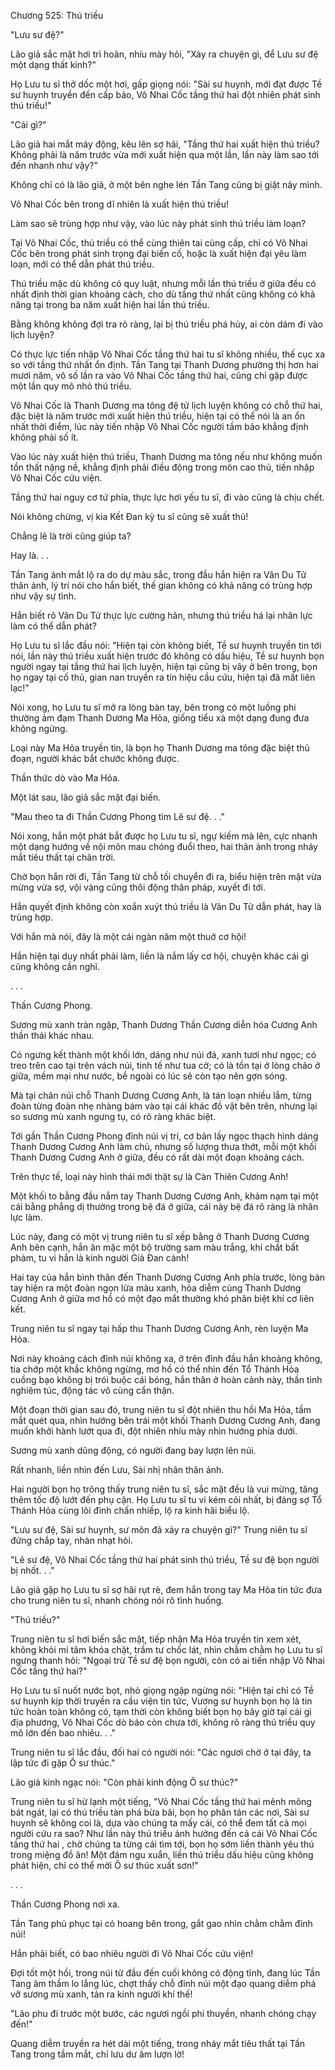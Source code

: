 




Chương 525: Thú triều


"Lưu sư đệ?"

Lão giả sắc mặt hơi trì hoãn, nhíu mày hỏi, "Xảy ra chuyện gì, để Lưu sư đệ một dạng thất kinh?"

Họ Lưu tu sĩ thở dốc một hơi, gấp giọng nói: "Sài sư huynh, mới đạt được Tề sư huynh truyền đến cấp báo, Vô Nhai Cốc tầng thứ hai đột nhiên phát sinh thú triều!"

"Cái gì?"

Lão giả hai mắt máy động, kêu lên sợ hãi, "Tầng thứ hai xuất hiện thú triều? Không phải là năm trước vừa mới xuất hiện qua một lần, lần này làm sao tới đến nhanh như vậy?"

Không chỉ có là lão giả, ở một bên nghe lén Tần Tang cũng bị giật nảy mình.

Vô Nhai Cốc bên trong dĩ nhiên là xuất hiện thú triều!

Làm sao sẽ trùng hợp như vậy, vào lúc này phát sinh thú triều làm loạn?

Tại Vô Nhai Cốc, thú triều có thể cùng thiên tai cùng cấp, chỉ có Vô Nhai Cốc bên trong phát sinh trọng đại biến cố, hoặc là xuất hiện đại yêu làm loạn, mới có thể dẫn phát thú triều.

Thú triều mặc dù không có quy luật, nhưng mỗi lần thú triều ở giữa đều có nhất định thời gian khoảng cách, cho dù tầng thứ nhất cũng không có khả năng tại trong ba năm xuất hiện hai lần thú triều.

Bằng không không đợi tra rõ ràng, lại bị thú triều phá hủy, ai còn dám đi vào lịch luyện?

Có thực lực tiến nhập Vô Nhai Cốc tầng thứ hai tu sĩ không nhiều, thế cục xa so với tầng thứ nhất ổn định. Tần Tang tại Thanh Dương phường thị hơn hai mươi năm, vô số lần ra vào Vô Nhai Cốc tầng thứ hai, cũng chỉ gặp được một lần quy mô nhỏ thú triều.

Vô Nhai Cốc là Thanh Dương ma tông đệ tử lịch luyện không có chỗ thứ hai, đặc biệt là năm trước mới xuất hiện thú triều, hiện tại có thể nói là an ổn nhất thời điểm, lúc này tiến nhập Vô Nhai Cốc người tầm bảo khẳng định không phải số ít.

Vào lúc này xuất hiện thú triều, Thanh Dương ma tông nếu như không muốn tổn thất nặng nề, khẳng định phải điều động trong môn cao thủ, tiến nhập Vô Nhai Cốc cứu viện.

Tầng thứ hai nguy cơ tứ phía, thực lực hơi yếu tu sĩ, đi vào cũng là chịu chết.

Nói không chừng, vị kia Kết Đan kỳ tu sĩ cũng sẽ xuất thủ!

Chẳng lẽ là trời cũng giúp ta?

Hay là. . .

Tần Tang ánh mắt lộ ra do dự màu sắc, trong đầu hắn hiện ra Vân Du Tử thân ảnh, lý trí nói cho hắn biết, thế gian không có khả năng có trùng hợp như vậy sự tình.

Hắn biết rõ Vân Du Tử thực lực cường hãn, nhưng thú triều há lại nhân lực làm có thể dẫn phát?

Họ Lưu tu sĩ lắc đầu nói: "Hiện tại còn không biết, Tề sư huynh truyền tin tới nói, lần này thú triều xuất hiện trước đó không có dấu hiệu, Tề sư huynh bọn người ngay tại tầng thứ hai lịch luyện, hiện tại cũng bị vây ở bên trong, bọn họ ngay tại cố thủ, gian nan truyền ra tín hiệu cầu cứu, hiện tại đã mất liên lạc!"

Nói xong, họ Lưu tu sĩ mở ra lòng bàn tay, bên trong có một luồng phi thường ảm đạm Thanh Dương Ma Hỏa, giống tiểu xà một dạng đung đưa không ngừng.

Loại này Ma Hỏa truyền tin, là bọn họ Thanh Dương ma tông đặc biệt thủ đoạn, người khác bắt chước không được.

Thần thức dò vào Ma Hỏa.

Một lát sau, lão giả sắc mặt đại biến.

"Mau theo ta đi Thần Cương Phong tìm Lê sư đệ. . ."

Nói xong, hắn một phát bắt được họ Lưu tu sĩ, ngự kiếm mà lên, cực nhanh một dạng hướng về nội môn mau chóng đuổi theo, hai thân ảnh trong nháy mắt tiêu thất tại chân trời.

Chờ bọn hắn rời đi, Tần Tang từ chỗ tối chuyển đi ra, biểu hiện trên mặt vừa mừng vừa sợ, vội vàng cũng thôi động thân pháp, xuyết đi tới.

Hắn quyết định không còn xoắn xuýt thú triều là Vân Du Tử dẫn phát, hay là trùng hợp.

Với hắn mà nói, đây là một cái ngàn năm một thuở cơ hội!

Hắn hiện tại duy nhất phải làm, liền là nắm lấy cơ hội, chuyện khác cái gì cũng không cần nghĩ.

. . .

Thần Cương Phong.

Sương mù xanh tràn ngập, Thanh Dương Thần Cương diễn hóa Cương Anh thần thái khác nhau.

Có ngưng kết thành một khối lớn, dáng như núi đá, xanh tươi như ngọc; có treo trên cao tại trên vách núi, tinh tế như tua cờ; có là tồn tại ở lòng chảo ở giữa, mềm mại như nước, bề ngoài có lúc sẽ còn tạo nên gợn sóng.

Mà tại chân núi chỗ Thanh Dương Cương Anh, là tán loạn nhiều lắm, từng đoàn từng đoàn nhẹ nhàng bám vào tại cái khác đồ vật bên trên, nhưng lại so sương mù xanh ngưng tụ, có rõ ràng khác biệt.

Tới gần Thần Cương Phong đỉnh núi vị trí, cơ bản lấy ngọc thạch hình dáng Thanh Dương Cương Anh làm chủ, nhưng số lượng thưa thớt, mỗi một khối Thanh Dương Cương Anh ở giữa, đều có rất dài một đoạn khoảng cách.

Trên thực tế, loại này hình thái mới thật sự là Càn Thiên Cương Anh!

Một khối to bằng đầu nắm tay Thanh Dương Cương Anh, khảm nạm tại một cái bằng phẳng dị thường trong bệ đá ở giữa, cái này bệ đá rõ ràng là nhân lực làm.

Lúc này, đang có một vị trung niên tu sĩ xếp bằng ở Thanh Dương Cương Anh bên cạnh, hắn ăn mặc một bộ trường sam màu trắng, khí chất bất phàm, tu vi hẳn là kinh người Giả Đan cảnh!

Hai tay của hắn bình thân đến Thanh Dương Cương Anh phía trước, lòng bàn tay hiện ra một đoàn ngọn lửa màu xanh, hỏa diễm cùng Thanh Dương Cương Anh ở giữa mơ hồ có một đạo mắt thường khó phân biệt khí cơ liên kết.

Trung niên tu sĩ ngay tại hấp thu Thanh Dương Cương Anh, rèn luyện Ma Hỏa.

Nơi này khoảng cách đỉnh núi không xa, ở trên đỉnh đầu hắn khoảng không, tia chớp một khắc không ngừng, mơ hồ có thể nhìn đến Tổ Thánh Hỏa cuồng bạo không bị trói buộc cái bóng, hắn thân ở hoàn cảnh này, thần tình nghiêm túc, động tác vô cùng cẩn thận.

Một đoạn thời gian sau đó, trung niên tu sĩ đột nhiên thu hồi Ma Hỏa, tầm mắt quét qua, nhìn hướng bên trái một khối Thanh Dương Cương Anh, đang muốn khởi hành lướt qua đi, đột nhiên nhíu mày nhìn hướng phía dưới.

Sương mù xanh dũng động, có người đang bay lượn lên núi.

Rất nhanh, liền nhìn đến Lưu, Sài nhị nhân thân ảnh.

Hai người bọn họ trông thấy trung niên tu sĩ, sắc mặt đều là vui mừng, tăng thêm tốc độ lướt đến phụ cận. Họ Lưu tu sĩ tu vi kém cỏi nhất, bị đáng sợ Tổ Thánh Hỏa cùng lôi đình chấn nhiếp, lộ ra kinh hãi biểu lộ.

"Lưu sư đệ, Sài sư huynh, sư môn đã xảy ra chuyện gì?" Trung niên tu sĩ đứng chắp tay, nhàn nhạt hỏi.

"Lê sư đệ, Vô Nhai Cốc tầng thứ hai phát sinh thú triều, Tề sư đệ bọn người bị nhốt. . ."

Lão giả gặp họ Lưu tu sĩ sợ hãi rụt rè, đem hắn trong tay Ma Hỏa tin tức đưa cho trung niên tu sĩ, nhanh chóng nói rõ tình huống.

"Thú triều?"

Trung niên tu sĩ hơi biến sắc mặt, tiếp nhận Ma Hỏa truyền tin xem xét, không khỏi mi tâm khóa chặt, trầm tư chốc lát, nhìn chằm chằm họ Lưu tu sĩ ngưng thanh hỏi: "Ngoại trừ Tề sư đệ bọn người, còn có ai tiến nhập Vô Nhai Cốc tầng thứ hai?"

Họ Lưu tu sĩ nuốt nước bọt, nhỏ giọng ngập ngừng nói: "Hiện tại chỉ có Tề sư huynh kịp thời truyền ra cầu viện tin tức, Vương sư huynh bọn họ là tin tức hoàn toàn không có, tạm thời còn không biết bọn họ bây giờ tại cái gì địa phương, Vô Nhai Cốc dò báo còn chưa tới, không rõ ràng thú triều quy mô lớn đến bao nhiêu. . ."

Trung niên tu sĩ lắc đầu, đối hai có người nói: "Các ngươi chờ ở tại đây, ta lập tức đi gặp Ô sư thúc."

Lão giả kinh ngạc nói: "Còn phải kinh động Ô sư thúc?"

Trung niên tu sĩ hừ lạnh một tiếng, "Vô Nhai Cốc tầng thứ hai mênh mông bát ngát, lại có thú triều tàn phá bừa bãi, bọn họ phân tán các nơi, Sài sư huynh sẽ không coi là, dựa vào chúng ta mấy cái, có thể đem tất cả mọi người cứu ra sao? Như lần này thú triều ảnh hưởng đến cả cái Vô Nhai Cốc tầng thứ hai , chờ chúng ta từng cái tìm tới, bọn họ sớm liền thành yêu thú trong miệng đồ ăn! Một đám ngu xuẩn, liền thú triều dấu hiệu cũng không phát hiện, chỉ có thể mời Ô sư thúc xuất sơn!"

. . .

Thần Cương Phong nơi xa.

Tần Tang phủ phục tại cỏ hoang bên trong, gắt gao nhìn chằm chằm đỉnh núi!

Hắn phải biết, có bao nhiêu người đi Vô Nhai Cốc cứu viện!

Đợi tốt một hồi, trong núi từ đầu đến cuối không có động tĩnh, đang lúc Tần Tang âm thầm lo lắng lúc, chợt thấy chỗ đỉnh núi một đạo quang diễm phá vỡ sương mù xanh, tản ra kinh người khí thế!

"Lão phu đi trước một bước, các ngươi ngồi phi thuyền, nhanh chóng chạy đến!"

Quang diễm truyền ra hét dài một tiếng, trong nháy mắt tiêu thất tại Tần Tang trong tầm mắt, chỉ lưu dư âm lượn lờ!




